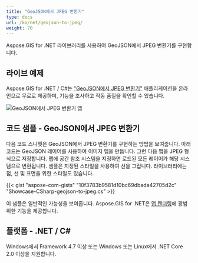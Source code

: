 ```yaml
---
title: "GeoJSON에서 JPEG 변환기"
type: docs
url: /ko/net/geojson-to-jpeg/
weight: 70
---
```


Aspose.GIS for .NET 라이브러리를 사용하여 GeoJSON에서 JPEG 변환기를 구현합니다.

## **라이브 예제**

Aspose.GIS for .NET / C#는 ["GeoJSON에서 JPEG 변환기"](https://products.aspose.app/gis/viewer/geojson-to-jpeg) 애플리케이션을 온라인으로 무료로 제공하며, 기능을 조사하고 작동 품질을 확인할 수 있습니다.

![GeoJSON에서 JPEG 변환기 앱](viewer.png)

## **코드 샘플 - GeoJSON에서 JPEG 변환기**

다음 코드 스니펫은 GeoJSON에서 JPEG 변환기를 구현하는 방법을 보여줍니다. 아래 코드는 GeoJSON 레이어를 사용하여 이미지 맵을 만듭니다. 그런 다음 맵을 JPEG 형식으로 저장합니다. 맵에 공간 참조 시스템을 지정하면 로드된 모든 레이어가 해당 시스템으로 변환됩니다.
샘플은 지정된 스타일을 사용하여 선을 그립니다. 라이브러리에는 점, 선 및 표면을 위한 스타일도 있습니다.

{{< gist "aspose-com-gists" "10f3783b9581d10bc69dbada42705d2c" "Showcase-CSharp-geojson-to-jpeg.cs" >}}

이 샘플은 일반적인 가능성을 보여줍니다. Aspose.GIS for .NET은 [맵 렌더링](https://docs.aspose.com/gis/net/map-rendering/)에 광범위한 기능을 제공합니다.

## **플랫폼 - .NET / C#**

Windows에서 Framework 4.7 이상 또는 Windows 또는 Linux에서 .NET Core 2.0 이상을 지원합니다.
